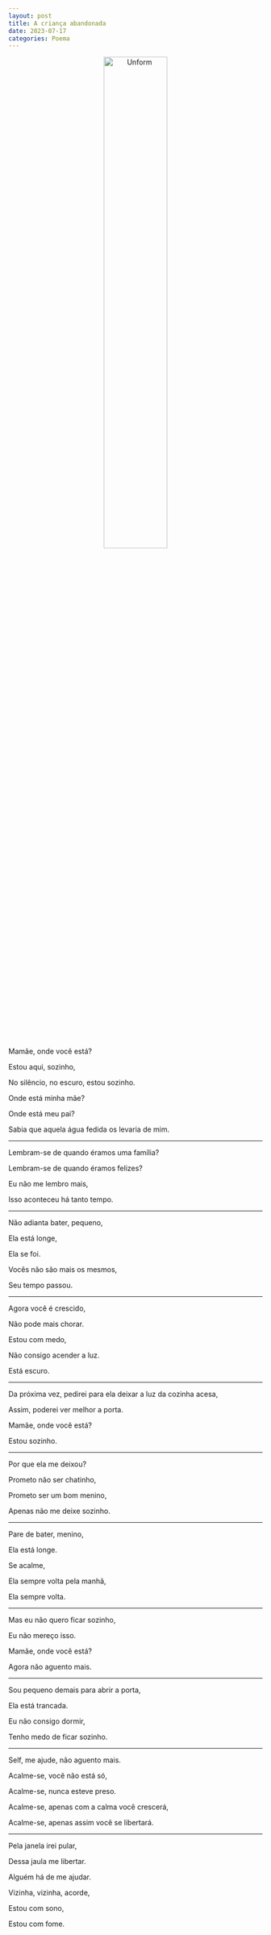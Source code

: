 ```yaml
---
layout: post
title: A criança abandonada
date: 2023-07-17
categories: Poema
---
```


<p align="center">
<img src="{{ site.baseurl }}/images/2023-07-17-A-crianca-abandonada.png" height="50%" width="50%" alt="Unform" />
</p>

Mamãe, onde você está?

Estou aqui, sozinho,

No silêncio, no escuro, estou sozinho.

Onde está minha mãe?

Onde está meu pai?

Sabia que aquela água fedida os levaria de mim.

---

Lembram-se de quando éramos uma família?

Lembram-se de quando éramos felizes?

Eu não me lembro mais,

Isso aconteceu há tanto tempo.

---

Não adianta bater, pequeno,

Ela está longe,

Ela se foi.

Vocês não são mais os mesmos,

Seu tempo passou.

---

Agora você é crescido,

Não pode mais chorar.

Estou com medo,

Não consigo acender a luz.

Está escuro.

---

Da próxima vez, pedirei para ela deixar a luz da cozinha acesa,

Assim, poderei ver melhor a porta.

Mamãe, onde você está?

Estou sozinho.

---

Por que ela me deixou?

Prometo não ser chatinho,

Prometo ser um bom menino,

Apenas não me deixe sozinho.

---

Pare de bater, menino,

Ela está longe.

Se acalme,

Ela sempre volta pela manhã,

Ela sempre volta.

---

Mas eu não quero ficar sozinho,

Eu não mereço isso.

Mamãe, onde você está?

Agora não aguento mais.

---

Sou pequeno demais para abrir a porta,

Ela está trancada.

Eu não consigo dormir,

Tenho medo de ficar sozinho.

---

Self, me ajude, não aguento mais.

Acalme-se, você não está só,

Acalme-se, nunca esteve preso.

Acalme-se, apenas com a calma você crescerá,

Acalme-se, apenas assim você se libertará.

---

Pela janela irei pular,

Dessa jaula me libertar.

Alguém há de me ajudar.

Vizinha, vizinha, acorde,

Estou com sono,

Estou com fome.